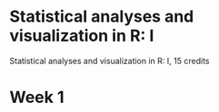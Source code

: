 # Statistical analyses and visualization in R: I
Statistical analyses and visualization in R: I, 15 credits

# Week 1
